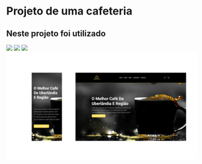 <h1>Projeto de uma cafeteria</h1>

<h2>Neste projeto foi utilizado</h2>

<img src = "https://github.com/pablomartinsti/projeto-city/assets/160162036/6de2a0f2-152b-4878-9ff6-7743bfa27503">

<img src = "https://github.com/pablomartinsti/projeto-city/assets/160162036/bbfbbb5b-48bc-4b46-9208-ee892db37d24">

<img src = "https://github.com/pablomartinsti/projeto-city/assets/160162036/5b14bd89-863b-4113-a013-13bf64559b17">

<img src = "https://github.com/pablomartinsti/cafeteria-martins/blob/main/assets/computer.png">
